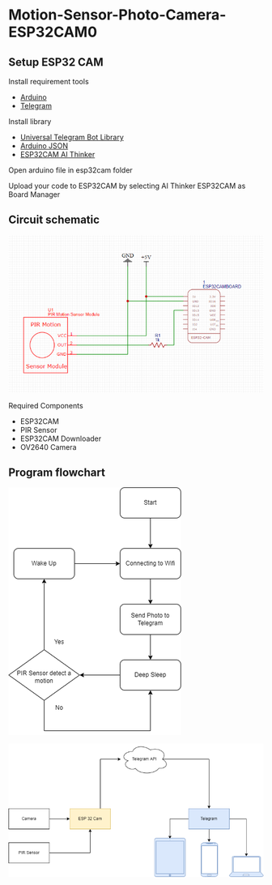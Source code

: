 # Motion-Sensor-Photo-Camera-ESP32CAM0

## Setup ESP32 CAM

Install requirement tools

- [Arduino](https://www.arduino.cc/)
- [Telegram](https://web.telegram.org/)

Install library

- [Universal Telegram Bot Library](https://github.com/witnessmenow/Universal-Arduino-Telegram-Bot)
- [Arduino JSON](https://arduinojson.org/)
- [ESP32CAM AI Thinker](https://randomnerdtutorials.com/installing-the-esp32-board-in-arduino-ide-windows-instructions/)

Open arduino file in esp32cam folder

Upload your code to ESP32CAM by selecting AI Thinker ESP32CAM as Board Manager

## Circuit schematic

![Schema](./images/schema.png)

Required Components

- ESP32CAM
- PIR Sensor
- ESP32CAM Downloader
- OV2640 Camera

## Program flowchart

![Flowchart](./images/flowchart.png)

![Flowchart](./images/architecture.png)
